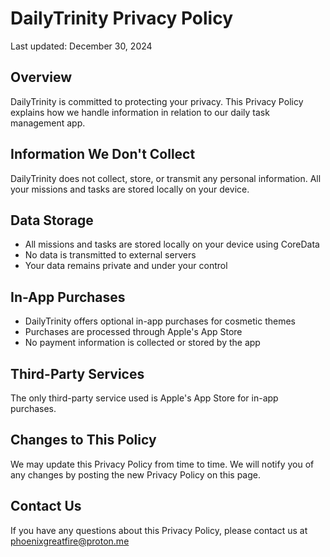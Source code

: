 # DailyTrinity Privacy Policy

Last updated: December 30, 2024

## Overview
DailyTrinity is committed to protecting your privacy. This Privacy Policy explains how we handle information in relation to our daily task management app.

## Information We Don't Collect
DailyTrinity does not collect, store, or transmit any personal information. All your missions and tasks are stored locally on your device.

## Data Storage
- All missions and tasks are stored locally on your device using CoreData
- No data is transmitted to external servers
- Your data remains private and under your control

## In-App Purchases
- DailyTrinity offers optional in-app purchases for cosmetic themes
- Purchases are processed through Apple's App Store
- No payment information is collected or stored by the app

## Third-Party Services
The only third-party service used is Apple's App Store for in-app purchases.

## Changes to This Policy
We may update this Privacy Policy from time to time. We will notify you of any changes by posting the new Privacy Policy on this page.

## Contact Us
If you have any questions about this Privacy Policy, please contact us at phoenixgreatfire@proton.me
